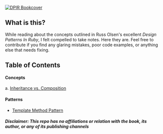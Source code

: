 [![DPIR Bookcover](http://ihumanable.com/blog/wp-content/uploads/2009/11/design-patterns-in-ruby-226x300.jpg "Design Patterns In Ruby")](http://www.amazon.com/Design-Patterns-Ruby-Russ-Olsen/dp/0321490452/ref=sr_1_1?ie=UTF8&qid=1389297510&sr=8-1&keywords=patterns+ruby)

## What is this?

While reading about the concepts outlined in Russ Olsen's excellent *Design Patterns In Ruby*, I felt compelled to take notes. Here they are. Feel free to contribute if you find any glaring mistakes, poor code examples, or anything else that needs fixing.

## Table of Contents

#### Concepts

a. [Inheritance vs. Composition](inheritance-vs-composition.md)

#### Patterns

- [Template Method Pattern](/patterns/template.md)

##### Disclaimer: This repo has no affiliations or relation with the book, its author, or any of its publishing channels
